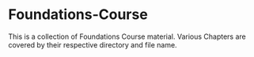 # Foundations-Course
This is a collection of Foundations Course material. Various Chapters are covered by their respective directory and file name.
